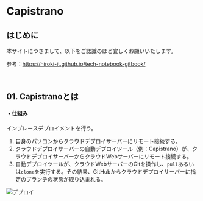# Capistrano

## はじめに

本サイトにつきまして、以下をご認識のほど宜しくお願いいたします。

参考：https://hiroki-it.github.io/tech-notebook-gitbook/

<br>

## 01. Capistranoとは

#### ・仕組み

インプレースデプロイメントを行う。

1. 自身のパソコンからクラウドデプロイサーバーにリモート接続する。
2. クラウドデプロイサーバーの自動デプロイツール（例：Capistrano）が、クラウドデプロイサーバーからクラウドWebサーバーにリモート接続する。
3. 自動デプロイツールが、クラウドWebサーバーのGitを操作し、```pull```あるいは```clone```を実行する。その結果、GitHubからクラウドデプロイサーバーに指定のブランチの状態が取り込まれる。

![デプロイ](https://raw.githubusercontent.com/hiroki-it/tech-notebook/master/images/デプロイ.png)
